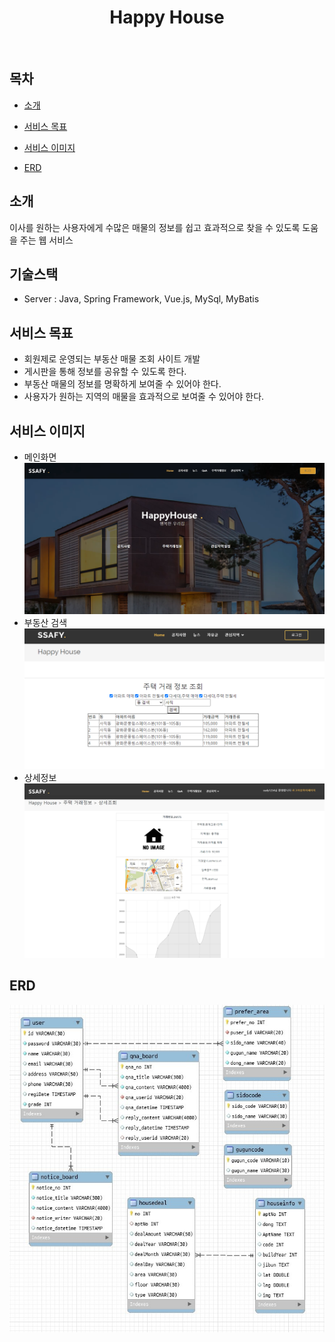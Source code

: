 <h1 align="center"> Happy House </h1> <br>

## 목차

- [소개](#소개)

- [서비스 목표](#서비스-목표)

- [서비스 이미지](#서비스-이미지)

- [ERD](#erd)

## 소개
이사를 원하는 사용자에게 수많은 매물의 정보를 쉽고 효과적으로 찾을 수 있도록 도움을 주는 웹 서비스

## 기술스택
* Server : Java, Spring Framework, Vue.js, MySql, MyBatis

## 서비스 목표
* 회원제로 운영되는 부동산 매물 조회 사이트 개발
* 게시판을 통해 정보를 공유할 수 있도록 한다.
* 부동산 매물의 정보를 명확하게 보여줄 수 있어야 한다.
* 사용자가 원하는 지역의 매물을 효과적으로 보여줄 수 있어야 한다.

## 서비스 이미지
* 메인화면
![ERD](./images/main.png)
* 부동산 검색
![ERD](./images/search.png)
* 상세정보
![ERD](./images/detail.png)

## ERD
![ERD](./images/ERD.jpg)
